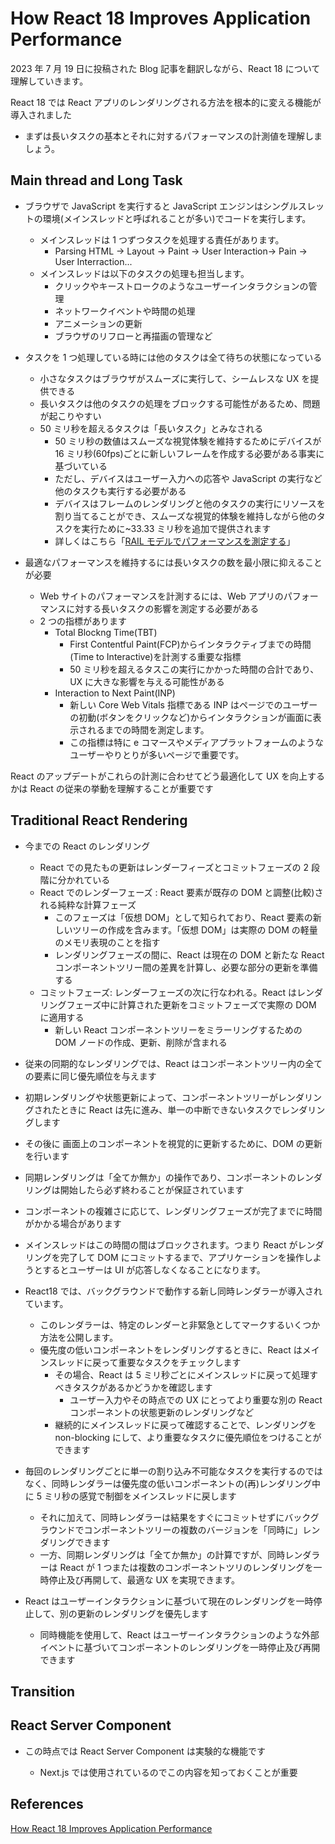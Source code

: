 # How React 18 Improves Application Performance

2023 年 7 月 19 日に投稿された Blog 記事を翻訳しながら、React 18 について理解していきます。

React 18 では React アプリのレンダリングされる方法を根本的に変える機能が導入されました

- まずは長いタスクの基本とそれに対するパフォーマンスの計測値を理解しましょう。

## Main thread and Long Task

- ブラウザで JavaScript を実行すると JavaScript エンジンはシングルスレットの環境(メインスレッドと呼ばれることが多い)でコードを実行します。

  - メインスレッドは 1 つずつタスクを処理する責任があります。
    - Parsing HTML → Layout → Paint → User Interaction→ Pain → User Interraction...
  - メインスレッドは以下のタスクの処理も担当します。
    - クリックやキーストロークのようなユーザーインタラクションの管理
    - ネットワークイベントや時間の処理
    - アニメーションの更新
    - ブラウザのリフローと再描画の管理など

- タスクを 1 つ処理している時には他のタスクは全て待ちの状態になっている

  - 小さなタスクはブラウザがスムーズに実行して、シームレスな UX を提供できる
  - 長いタスクは他のタスクの処理をブロックする可能性があるため、問題が起こりやすい
  - 50 ミリ秒を超えるタスクは「長いタスク」とみなされる
    - 50 ミリ秒の数値はスムーズな視覚体験を維持するためにデバイスが 16 ミリ秒(60fps)ごとに新しいフレームを作成する必要がある事実に基づいている
    - ただし、デバイスはユーザー入力への応答や JavaScript の実行など他のタスクも実行する必要がある
    - デバイスはフレームのレンダリングと他のタスクの実行にリソースを割り当てることができ、スムーズな視覚的体験を維持しながら他のタスクを実行ために~33.33 ミリ秒を追加で提供されます
    - 詳しくはこちら「[RAIL モデルでパフォーマンスを測定する](https://web.dev/articles/rail?hl=ja#response-process-events-in-under-50ms)」

- 最適なパフォーマンスを維持するには長いタスクの数を最小限に抑えることが必要

  - Web サイトのパフォーマンスを計測するには、Web アプリのパフォーマンスに対する長いタスクの影響を測定する必要がある
  - 2 つの指標があります
    - Total Blockng Time(TBT)
      - First Contentful Paint(FCP)からインタラクティブまでの時間(Time to Interactive)を計測する重要な指標
      - 50 ミリ秒を超えるタスこの実行にかかった時間の合計であり、UX に大きな影響を与える可能性がある
    - Interaction to Next Paint(INP)
      - 新しい Core Web Vitals 指標である INP はページでのユーザーの初動(ボタンをクリックなど)からインタラクションが画面に表示されるまでの時間を測定します。
      - この指標は特に e コマースやメディアプラットフォームのようなユーザーやりとりが多いページで重要です。

React のアップデートがこれらの計測に合わせてどう最適化して UX を向上するかは React の従来の挙動を理解することが重要です

## Traditional React Rendering

- 今までの React のレンダリング

  - React での見たもの更新はレンダーフィーズとコミットフェーズの 2 段階に分かれている
  - React でのレンダーフェーズ : React 要素が既存の DOM と調整(比較)される純粋な計算フェーズ
    - このフェーズは「仮想 DOM」として知られており、React 要素の新しいツリーの作成を含みます。「仮想 DOM」は実際の DOM の軽量のメモリ表現のことを指す
    - レンダリングフェーズの間に、React は現在の DOM と新たな React コンポーネントツリー間の差異を計算し、必要な部分の更新を準備する
  - コミットフェーズ: レンダーフェーズの次に行なわれる。React はレンダリングフェーズ中に計算された更新をコミットフェーズで実際の DOM に適用する
    - 新しい React コンポーネントツリーをミラーリングするための DOM ノードの作成、更新、削除が含まれる

- 従来の同期的なレンダリングでは、React はコンポーネントツリー内の全ての要素に同じ優先順位を与えます
- 初期レンダリングや状態更新によって、コンポーネントツリーがレンダリングされたときに React は先に進み、単一の中断できないタスクでレンダリングします
- その後に 画面上のコンポーネントを視覚的に更新するために、DOM の更新を行います

- 同期レンダリングは「全てか無か」の操作であり、コンポーネントのレンダリングは開始したら必ず終わることが保証されています
- コンポーネントの複雑さに応じて、レンダリングフェーズが完了までに時間がかかる場合があります
- メインスレッドはこの時間の間はブロックされます。つまり React がレンダリングを完了して DOM にコミットするまで、アプリケーションを操作しようとするとユーザーは UI が応答しなくなることになります。

- React18 では、バックグラウンドで動作する新し同時レンダラーが導入されています。

  - このレンダラーは、特定のレンダーと非緊急としてマークするいくつか方法を公開します。
  - 優先度の低いコンポーネントをレンダリングするときに、React はメインスレッドに戻って重要なタスクをチェックします
    - その場合、React は 5 ミリ秒ごとにメインスレッドに戻って処理すべきタスクがあるかどうかを確認します
      - ユーザー入力やその時点での UX にとってより重要な別の React コンポーネントの状態更新のレンダリングなど
    - 継続的にメインスレッドに戻って確認することで、レンダリングを non-blocking にして、より重要なタスクに優先順位をつけることができます

- 毎回のレンダリングごとに単一の割り込み不可能なタスクを実行するのではなく、同時レンダラーは優先度の低いコンポーネントの(再)レンダリング中に 5 ミリ秒の感覚で制御をメインスレッドに戻します

  - それに加えて、同時レンダラーは結果をすぐにコミットせずにバックグラウンドでコンポーネントツリーの複数のバージョンを「同時に」レンダリングできます
  - 一方、同期レンダリングは「全てか無か」の計算ですが、同時レンダラーは React が 1 つまたは複数のコンポーネントツリのレンダリングを一時停止及び再開して、最適な UX を実現できます。

- React はユーザーインタラクションに基づいて現在のレンダリングを一時停止して、別の更新のレンダリングを優先します

  - 同時機能を使用して、React はユーザーインタラクションのような外部イベントに基づいてコンポーネントのレンダリングを一時停止及び再開できます

## Transition

<!-- TODO: Transitionの内容 -->

## React Server Component

- この時点では React Server Component は実験的な機能です

  - Next.js では使用されているのでこの内容を知っておくことが重要

## References

[How React 18 Improves Application Performance](https://vercel.com/blog/how-react-18-improves-application-performance)
